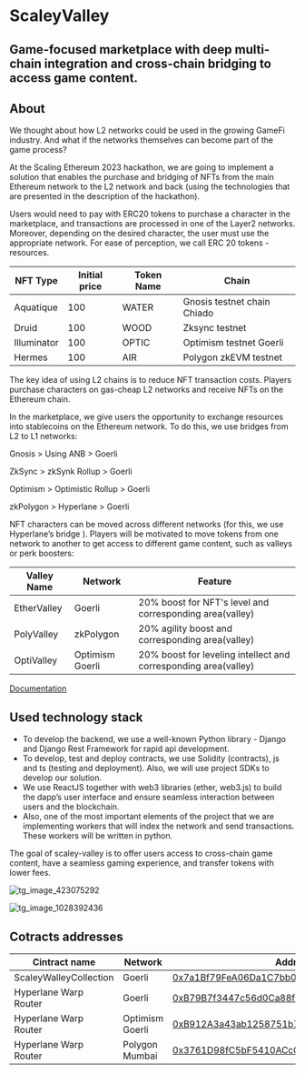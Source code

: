 # ScaleyValley

## Game-focused marketplace with deep multi-chain integration and cross-chain bridging to access game content.

## About

We thought about how L2 networks could be used in the growing GameFi industry. And what if the networks themselves can become part of the game process?

At the Scaling Ethereum 2023 hackathon,  we are going to implement a solution that enables the purchase and bridging of NFTs from the main Ethereum network to the L2 network and back (using the technologies that are presented in the description of the hackathon).

Users would need to pay with ERC20 tokens to purchase a character in the marketplace, and transactions are processed in one of the Layer2 networks. Moreover, depending on the desired character, the user must use the appropriate network. For ease of perception, we call ERC 20 tokens - resources.

|    NFT Type   |     Initial price     |   Token Name  |            Chain            |
| ------------- | --------------------- | ------------- | --------------------------- |
|   Aquatique   |           100         |     WATER     | Gnosis testnet chain Chiado |
|     Druid     |           100         |     WOOD      |       Zksync testnet        |
|  Illuminator  |           100         |     OPTIC     |  Optimism testnet Goerli    |
|    Hermes     |           100         |      AIR      |   Polygon zkEVM testnet     |

The key idea of using L2 chains is to reduce  NFT transaction costs. Players purchase  characters on  gas-cheap L2 networks and receive NFTs on the Ethereum chain.

In the marketplace, we give  users the opportunity to exchange resources into  stablecoins on the Ethereum network. To do this, we use bridges from L2 to L1 networks:

Gnosis > Using ANB > Goerli

ZkSync > zkSynk Rollup > Goerli

Optimism > Optimistic Rollup > Goerli

zkPolygon > Hyperlane > Goerli

NFT characters can be moved across different networks (for this, we use Hyperlane’s bridge ). Players will be motivated to move tokens from one network to another to get access to different game content, such as valleys or perk boosters:

|  Valley Name  |     Network     |                             Feature                             |
| ------------- | --------------- | --------------------------------------------------------------- |
|  EtherValley  |      Goerli     |      20% boost for NFT's level and corresponding area(valley)   |
|  PolyValley   |    zkPolygon    |        20% agility boost and corresponding area(valley)         |
|  OptiValley   | Optimism Goerli | 20% boost for leveling intellect and corresponding area(valley) |

[Documentation](https://scaleyvalley.gitbook.io/main/)

## Used technology stack

- To develop the backend, we use a well-known Python library - Django and Django Rest Framework for rapid api development.
- To develop, test and deploy contracts, we use Solidity (contracts), js and ts (testing and deployment). Also, we will use project SDKs to develop our solution.
- We use ReactJS together with web3 libraries (ether, web3.js) to build the dapp’s user interface and ensure seamless interaction between users and the blockchain.  
- Also, one of the most important elements of the project that we are implementing workers that will index the network and send transactions. These workers will be written in python. 

The goal of scaley-valley is to offer users access to cross-chain game content, have a seamless gaming experience, and transfer tokens with lower fees.

![tg_image_423075292](https://user-images.githubusercontent.com/25884190/225343648-69e9fde2-60ea-4523-80b8-ebac27bcb780.jpeg)

![tg_image_1028392436](https://user-images.githubusercontent.com/25884190/225343746-e8d17115-5fe2-434c-959a-03a14618c6da.jpeg)

## Cotracts addresses
|      Cintract name     |     Network     |  Address  |
| ---------------------- | --------------- | --------- |
| ScaleyWalleyCollection |     Goerli      | [0x7a1Bf79FeA06Da1C7bb03Bbc729F1360ACa2080f](https://goerli.etherscan.io/address/0x7a1Bf79FeA06Da1C7bb03Bbc729F1360ACa2080f)|
| Hyperlane Warp Router  |     Goerli      | [0xB79B7f3447c56d0Ca88fB8A20207D03C4C909d27](https://goerli.etherscan.io/address/0xB79B7f3447c56d0Ca88fB8A20207D03C4C909d27)|
| Hyperlane Warp Router  | Optimism Goerli | [0xB912A3a43ab1258751b72b16ea5910E2Bf0F68C8](https://goerli-optimism.etherscan.io/address/0xB912A3a43ab1258751b72b16ea5910E2Bf0F68C8)|
| Hyperlane Warp Router  | Polygon Mumbai  | [0x3761D98fC5bF5410ACc07261cDA5ae2aABF2Ce04](https://mumbai.polygonscan.com/address/0x3761D98fC5bF5410ACc07261cDA5ae2aABF2Ce04)|
